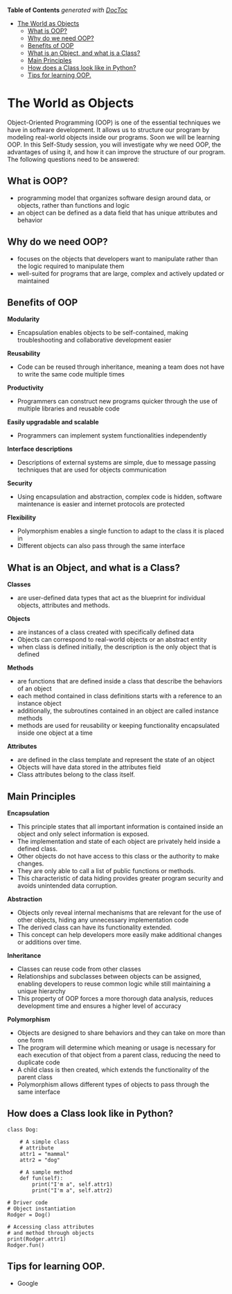 <!-- START doctoc generated TOC please keep comment here to allow auto update -->
<!-- DON'T EDIT THIS SECTION, INSTEAD RE-RUN doctoc TO UPDATE -->
**Table of Contents**  *generated with [DocToc](https://github.com/thlorenz/doctoc)*

- [The World as Objects](#the-world-as-objects)
  - [What is OOP?](#what-is-oop)
  - [Why do we need OOP?](#why-do-we-need-oop)
  - [Benefits of OOP](#benefits-of-oop)
  - [What is an Object, and what is a Class?](#what-is-an-object-and-what-is-a-class)
  - [Main Principles](#main-principles)
  - [How does a Class look like in Python?](#how-does-a-class-look-like-in-python)
  - [Tips for learning OOP.](#tips-for-learning-oop)

<!-- END doctoc generated TOC please keep comment here to allow auto update -->

# The World as Objects

Object-Oriented Programming (OOP) is one of the essential techniques we have in software development. 
It allows us to structure our program by modeling real-world objects inside our programs. 
Soon we will be learning OOP. In this Self-Study session, you will investigate why we need OOP, 
the advantages of using it, and how it can improve the structure of our program. 
The following questions need to be answered:

## What is OOP?

- programming model that organizes software design around data, or objects, rather than functions and logic
- an object can be defined as a data field that has unique attributes and behavior

## Why do we need OOP?

- focuses on the objects that developers want to manipulate rather than the logic required to manipulate them
- well-suited for programs that are large, complex and actively updated or maintained

## Benefits of OOP

**Modularity**

- Encapsulation enables objects to be self-contained, making troubleshooting and collaborative development easier

**Reusability**

- Code can be reused through inheritance, meaning a team does not have to write the same code multiple times

**Productivity**

- Programmers can construct new programs quicker through the use of multiple libraries and reusable code

**Easily upgradable and scalable**

- Programmers can implement system functionalities independently

**Interface descriptions**

- Descriptions of external systems are simple, due to message passing techniques that are used for objects communication

**Security**

- Using encapsulation and abstraction, complex code is hidden, software maintenance is easier and internet protocols are protected

**Flexibility**

- Polymorphism enables a single function to adapt to the class it is placed in
- Different objects can also pass through the same interface

## What is an Object, and what is a Class?

**Classes** 

- are user-defined data types that act as the blueprint for individual objects,
attributes and methods.

**Objects**

- are instances of a class created with specifically defined data
- Objects can correspond to real-world objects or an abstract entity
- when class is defined initially, the description is the only object that is defined

**Methods**

- are functions that are defined inside a class that describe the behaviors of an object 
- each method contained in class definitions starts with a reference to an instance object
- additionally, the subroutines contained in an object are called instance methods 
- methods are used for reusability or keeping functionality encapsulated inside one object at a time

**Attributes**

- are defined in the class template and represent the state of an object
- Objects will have data stored in the attributes field
- Class attributes belong to the class itself.

## Main Principles

**Encapsulation** 

- This principle states that all important information is contained inside an object and only select information is exposed. 
- The implementation and state of each object are privately held inside a defined class. 
- Other objects do not have access to this class or the authority to make changes. 
- They are only able to call a list of public functions or methods. 
- This characteristic of data hiding provides greater program security and avoids unintended data corruption.

**Abstraction**

- Objects only reveal internal mechanisms that are relevant for the use of other objects, hiding any unnecessary implementation code
- The derived class can have its functionality extended. 
- This concept can help developers more easily make additional changes or additions over time.

**Inheritance**

- Classes can reuse code from other classes
- Relationships and subclasses between objects can be assigned, enabling developers to reuse common logic while still maintaining a unique hierarchy
- This property of OOP forces a more thorough data analysis, reduces development time and ensures a higher level of accuracy

**Polymorphism**

- Objects are designed to share behaviors and they can take on more than one form
- The program will determine which meaning or usage is necessary for each execution of that object from a parent class, reducing the need to duplicate code
- A child class is then created, which extends the functionality of the parent class
- Polymorphism allows different types of objects to pass through the same interface

## How does a Class look like in Python?

    class Dog:
         
        # A simple class
        # attribute
        attr1 = "mammal"
        attr2 = "dog"
     
        # A sample method 
        def fun(self):
            print("I'm a", self.attr1)
            print("I'm a", self.attr2)
 
    # Driver code
    # Object instantiation
    Rodger = Dog()
     
    # Accessing class attributes
    # and method through objects
    print(Rodger.attr1)
    Rodger.fun()

## Tips for learning OOP.

- Google
